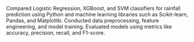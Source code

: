 Compared Logistic Regression, XGBoost, and SVM classifiers for rainfall prediction using Python and machine learning libraries such as Scikit-learn, Pandas, and Matplotlib. Conducted data preprocessing, feature engineering, and model training. Evaluated models using metrics like accuracy, precision, recall, and F1-score.
